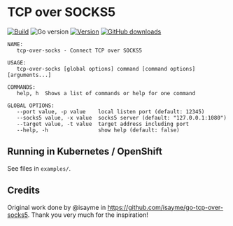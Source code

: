 # TCP over SOCKS5

[![Build](https://img.shields.io/github/workflow/status/appuio/tcp-over-socks/Test)][build]
![Go version](https://img.shields.io/github/go-mod/go-version/appuio/tcp-over-socks)
[![Version](https://img.shields.io/github/v/release/appuio/tcp-over-socks)][releases]
[![GitHub downloads](https://img.shields.io/github/downloads/appuio/tcp-over-socks/total)][releases]

[build]: https://github.com/appuio/tcp-over-socks/actions?query=workflow%3ATest
[releases]: https://github.com/appuio/tcp-over-socks/releases

```
NAME:
   tcp-over-socks - Connect TCP over SOCKS5

USAGE:
   tcp-over-socks [global options] command [command options] [arguments...]

COMMANDS:
   help, h  Shows a list of commands or help for one command

GLOBAL OPTIONS:
   --port value, -p value    local listen port (default: 12345)
   --socks5 value, -x value  socks5 server (default: "127.0.0.1:1080")
   --target value, -t value  target address including port
   --help, -h                show help (default: false)
```

## Running in Kubernetes / OpenShift

See files in `examples/`.

## Credits

Original work done by @isayme in https://github.com/isayme/go-tcp-over-socks5.
Thank you very much for the inspiration!